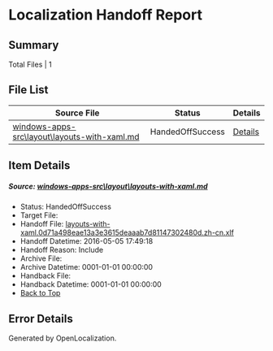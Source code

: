 # <a name='report-top'></a> Localization Handoff Report

## Summary
 Total Files | 1

## File List
 Source File | Status | Details 
 ----------- | ------ | ------- 
 [windows-apps-src\layout\layouts-with-xaml.md](https://github.com/Microsoft/windows-apps/blob/50205b35b1448fd6700624b627624cb03eede72b/windows-apps-src/layout/layouts-with-xaml.md) | HandedOffSuccess | [Details](#525f9940b90b5c5e7cb5c197d1c2f9e5f991844a3201)

## Item Details
##### <a name='525f9940b90b5c5e7cb5c197d1c2f9e5f991844a3201'></a> Source: [windows-apps-src\layout\layouts-with-xaml.md](https://github.com/Microsoft/windows-apps/blob/50205b35b1448fd6700624b627624cb03eede72b/windows-apps-src/layout/layouts-with-xaml.md)
* Status: HandedOffSuccess
* Target File: 
* Handoff File: [layouts-with-xaml.0d71a498eae13a3e3615deaaab7d81147302480d.zh-cn.xlf](https://github.com/Microsoft/WDG.handoff/blob/65a37cd27e4469be868ed9afc61256105325580e/ol-handoff/Microsoft/windows-apps.zh-cn/master/layouts-with-xaml.0d71a498eae13a3e3615deaaab7d81147302480d.zh-cn.xlf)
* Handoff Datetime: 2016-05-05 17:49:18
* Handoff Reason: Include
* Archive File: 
* Archive Datetime: 0001-01-01 00:00:00
* Handback File: 
* Handback Datetime: 0001-01-01 00:00:00
* [Back to Top](#report-top)


## Error Details

Generated by OpenLocalization.
